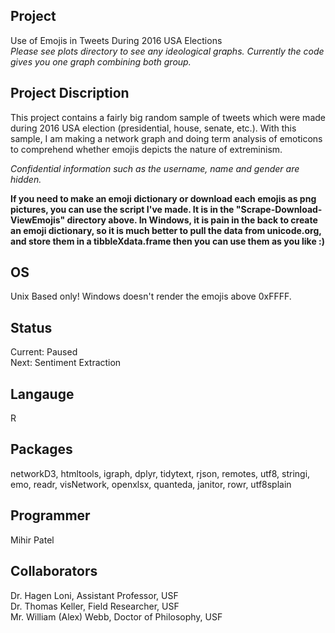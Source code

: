 Project
--------
Use of Emojis in Tweets During 2016 USA Elections      
*Please see plots directory to see any ideological graphs. Currently the code gives you one graph combining both group.*

Project Discription
--------------------
This project contains a fairly big random sample of tweets which were made during 2016 USA election (presidential, house, senate, etc.). With this sample, I am making a network graph and doing term analysis of emoticons to comprehend whether emojis depicts the nature of extreminism.

*Confidential information such as the username, name and gender are hidden.*    

**If you need to make an emoji dictionary or download each emojis as png pictures, you can use the script I've made. It is in the "Scrape-Download-ViewEmojis" directory above. In Windows, it is pain in the back to create an emoji dictionary, so it is much better to pull the data from unicode.org, and store them in a tibbleXdata.frame then you can use them as you like :)**

OS
-----
Unix Based only! Windows doesn't render the emojis above 0xFFFF.

Status
-------
Current: Paused          
Next: Sentiment Extraction

Langauge
---------
R

Packages
--------
networkD3, htmltools, igraph, dplyr, tidytext, rjson, remotes, utf8, stringi, emo, readr, visNetwork, openxlsx, quanteda, janitor, rowr, utf8splain

Programmer
---------
Mihir Patel

Collaborators
---------------
Dr. Hagen Loni, Assistant Professor, USF  
Dr. Thomas Keller, Field Researcher, USF  
Mr. William (Alex) Webb, Doctor of Philosophy, USF
